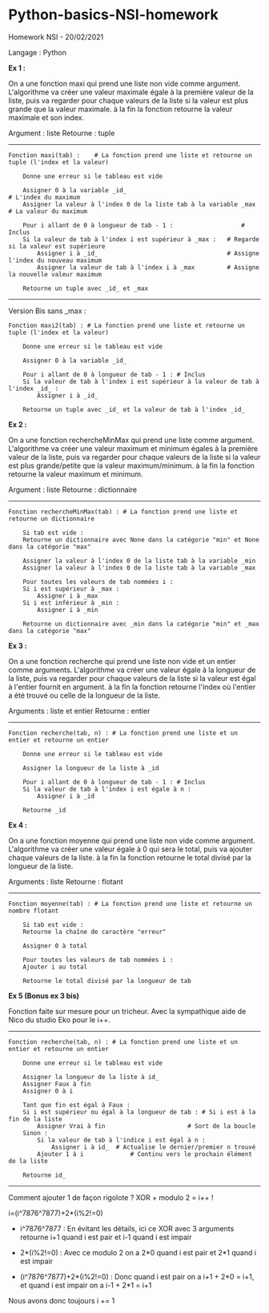 # Python-basics-NSI-homework


Homework NSI - 20/02/2021

Langage : Python



**Ex 1 :**

On a une fonction maxi qui prend une liste non vide comme argument.
L'algorithme va créer une valeur maximale égale à la première valeur de la liste,
puis va regarder pour chaque valeurs de la liste si la valeur est plus grande que
la valeur maximale. à la fin la fonction retourne la valeur maximale et son index.

Argument : liste
Retourne : tuple

--------------------------------------

	Fonction maxi(tab) :    # La fonction prend une liste et retourne un tuple (l'index et la valeur)

	    Donne une erreur si le tableau est vide

	    Assigner 0 à la variable _id_                                       # L'index du maximum
	    Assigner la valeur à l'index 0 de la liste tab à la variable _max   # La valeur du maximum

	    Pour i allant de 0 à longueur de tab - 1 :                   # Inclus
		Si la valeur de tab à l'index i est supérieur à _max :   # Regarde si la valeur est supérieure
		    Assigner i à _id_                                    # Assigne l'index du nouveau maximum
		    Assigner la valeur de tab à l'index i à _max         # Assigne la nouvelle valeur maximum

	    Retourne un tuple avec _id_ et _max

--------------------------------------

Version Bis sans _max :

	Fonction maxi2(tab) : # La fonction prend une liste et retourne un tuple (l'index et la valeur)

	    Donne une erreur si le tableau est vide

	    Assigner 0 à la variable _id_

	    Pour i allant de 0 à longueur de tab - 1 : # Inclus
		Si la valeur de tab à l'index i est supérieur à la valeur de tab à l'index _id_ :
		    Assigner i à _id_

	    Retourne un tuple avec _id_ et la valeur de tab à l'index _id_







**Ex 2 :**

On a une fonction rechercheMinMax qui prend une liste comme argument.
L'algorithme va créer une valeur maximum et minimum égales à la première valeur de la liste,
puis va regarder pour chaque valeurs de la liste si la valeur est plus grande/petite que
la valeur maximum/minimum. à la fin la fonction retourne la valeur maximum et minimum.

Argument : liste
Retourne : dictionnaire

--------------------------------------

	Fonction rechercheMinMax(tab) : # La fonction prend une liste et retourne un dictionnaire

	    Si tab est vide :
		Retourne un dictionnaire avec None dans la catégorie "min" et None dans la catégorie "max"

	    Assigner la valeur à l'index 0 de la liste tab à la variable _min
	    Assigner la valeur à l'index 0 de la liste tab à la variable _max

	    Pour toutes les valeurs de tab nommées i :
		Si i est supérieur à _max :
		    Assigner i à _max
		Si i est inférieur à _min :
		    Assigner i à _min

	    Retourne un dictionnaire avec _min dans la catégorie "min" et _max dans la catégorie "max"







**Ex 3 :**

On a une fonction recherche qui prend une liste non vide et un entier comme arguments.
L'algorithme va créer une valeur égale à la longueur de la liste, puis va regarder 
pour chaque valeurs de la liste si la valeur est égal à l'entier fournit en argument.
à la fin la fonction retourne l'index où l'entier a été trouvé ou celle de la longueur
de la liste.

Arguments : liste et entier
Retourne  : entier

--------------------------------------

	Fonction recherche(tab, n) : # La fonction prend une liste et un entier et retourne un entier

	    Donne une erreur si le tableau est vide

	    Assigner la longueur de la liste à _id

	    Pour i allant de 0 à longueur de tab - 1 : # Inclus
		Si la valeur de tab à l'index i est égale à n :
		    Assigner i à _id

	    Retourne _id







**Ex 4 :**

On a une fonction moyenne qui prend une liste non vide comme argument.
L'algorithme va créer une valeur égale à 0 qui sera le total, puis va ajouter chaque 
valeurs de la liste. à la fin la fonction retourne le total divisé par la longueur de
la liste.

Arguments : liste
Retourne  : flotant

--------------------------------------

	Fonction moyenne(tab) : # La fonction prend une liste et retourne un nombre flotant

	    Si tab est vide :
		Retourne la chaîne de caractère "erreur"

	    Assigner 0 à total

	    Pour toutes les valeurs de tab nommées i :
		Ajouter i au total

	    Retourne le total divisé par la longueur de tab







**Ex 5 (Bonus ex 3 bis)**

Fonction faite sur mesure pour un tricheur.
Avec la sympathique aide de Nico du studio Eko pour le i++.

--------------------------------------

	Fonction recherche(tab, n) : # La fonction prend une liste et un entier et retourne un entier

	    Donne une erreur si le tableau est vide

	    Assigner la longueur de la liste à id_
	    Assigner Faux à fin
	    Assigner 0 à i

	    Tant que fin est égal à Faux :
		Si i est supérieur ou égal à la longueur de tab : # Si i est à la fin de la liste
			Assigner Vrai à fin                       # Sort de la boucle
		Sinon :
			Si la valeur de tab à l'indice i est égal à n :
				Assigner i à id_  # Actualise le dernier/premier n trouvé
			Ajouter 1 à i             # Continu vers le prochain élément de la liste

	    Retourne id_

--------------------------------------

Comment ajouter 1 de façon rigolote ?
XOR + modulo 2 = i++ !

i=(i^7876^7877)+2*(i%2!=0)

- i^7876^7877 : 
En évitant les détails, ici ce XOR avec 3 arguments retourne i+1 quand i est pair et i-1 quand i est impair

- 2*(i%2!=0) : 
Avec ce modulo 2 on a 2\*0 quand i est pair et 2\*1 quand i est impair

- (i^7876^7877)+2*(i%2!=0) : 
Donc quand i est pair on a i+1 + 2\*0 = i+1, et quand i est impair on a i-1 + 2\*1 = i+1

Nous avons donc toujours i += 1



